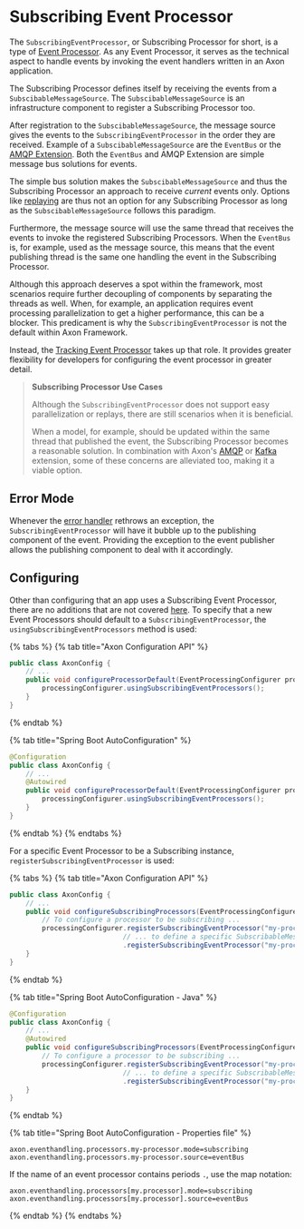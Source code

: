 # Subscribing Event Processor

The `SubscribingEventProcessor`, or Subscribing Processor for short, is a type of [Event Processor](README.md).
As any Event Processor, it serves as the technical aspect to handle events by invoking the event handlers written in an Axon application.

The Subscribing Processor defines itself by receiving the events from a `SubscibableMessageSource`.
The `SubscibableMessageSource` is an infrastructure component to register a Subscribing Processor too.

After registration to the `SubscibableMessageSource`, the message source gives the events to the `SubscribingEventProcessor` in the order they are received.
Example of a `SubscibableMessageSource` are the `EventBus` or the [AMQP Extension](../../../extensions/spring-amqp.md).
Both the `EventBus` and AMQP Extension are simple message bus solutions for events.

The simple bus solution makes the `SubscibableMessageSource` and thus the Subscribing Processor an approach to receive _current_ events only.
Options like [replaying](streaming.md#replaying-events) are thus not an option for any Subscribing Processor as long as the `SubscibableMessageSource` follows this paradigm.

Furthermore, the message source will use the same thread that receives the events to invoke the registered Subscribing Processors.
When the `EventBus` is, for example, used as the message source, this means that the event publishing thread is the same one handling the event in the Subscribing Processor.

Although this approach deserves a spot within the framework, most scenarios require further decoupling of components by separating the threads as well.
When, for example, an application requires event processing parallelization to get a higher performance, this can be a blocker.
This predicament is why the `SubscribingEventProcessor` is not the default within Axon Framework.

Instead, the [Tracking Event Processor](streaming.md#tracking-event-processor) takes up that role.
It provides greater flexibility for developers for configuring the event processor in greater detail.

> **Subscribing Processor Use Cases**
>
> Although the `SubscribingEventProcessor` does not support easy parallelization or replays, there are still scenarios when it is beneficial.
>
> When a model, for example, should be updated within the same thread that published the event, the Subscribing Processor becomes a reasonable solution.
> In combination with Axon's [AMQP](../../../extensions/spring-amqp.md) or [Kafka](../../../extensions/kafka.md) extension, some of these concerns are alleviated too, making it a viable option.

## Error Mode

Whenever the [error handler](README.md#event-processor---error-handler) rethrows an exception, the `SubscribingEventProcessor` will have it bubble up to the publishing component of the event.
Providing the exception to the event publisher allows the publishing component to deal with it accordingly.

## Configuring

Other than configuring that an app uses a Subscribing Event Processor, there are no additions that are not covered [here](README.md#general-processor-configuration).
To specify that a new Event Processors should default to a `SubscribingEventProcessor`, the `usingSubscribingEventProcessors` method is used:

{% tabs %}
{% tab title="Axon Configuration API" %}
```java
public class AxonConfig {
    // ...
    public void configureProcessorDefault(EventProcessingConfigurer processingConfigurer) {
        processingConfigurer.usingSubscribingEventProcessors();
    }
}
```
{% endtab %}

{% tab title="Spring Boot AutoConfiguration" %}
```java
@Configuration
public class AxonConfig {
    // ...
    @Autowired
    public void configureProcessorDefault(EventProcessingConfigurer processingConfigurer) {
        processingConfigurer.usingSubscribingEventProcessors();
    }
}
```
{% endtab %}
{% endtabs %}

For a specific Event Processor to be a Subscribing instance, `registerSubscribingEventProcessor` is used:

{% tabs %}
{% tab title="Axon Configuration API" %}
```java
public class AxonConfig {
    // ...
    public void configureSubscribingProcessors(EventProcessingConfigurer processingConfigurer) {
        // To configure a processor to be subscribing ...
        processingConfigurer.registerSubscribingEventProcessor("my-processor")
                            // ... to define a specific SubscribableMessageSource ... 
                            .registerSubscribingEventProcessor("my-processor", conf -> /* create/return SubscribableMessageSource */);
    }
}
```
{% endtab %}

{% tab title="Spring Boot AutoConfiguration - Java" %}
```java
@Configuration
public class AxonConfig {
    // ...
    @Autowired
    public void configureSubscribingProcessors(EventProcessingConfigurer processingConfigurer) {
        // To configure a processor to be subscribing ...
        processingConfigurer.registerSubscribingEventProcessor("my-processor")
                            // ... to define a specific SubscribableMessageSource ... 
                            .registerSubscribingEventProcessor("my-processor", conf -> /* create/return SubscribableMessageSource */);
    }
}
```
{% endtab %}

{% tab title="Spring Boot AutoConfiguration - Properties file" %}
```text
axon.eventhandling.processors.my-processor.mode=subscribing
axon.eventhandling.processors.my-processor.source=eventBus
```

If the name of an event processor contains periods `.`, use the map notation:

```text
axon.eventhandling.processors[my.processor].mode=subscribing
axon.eventhandling.processors[my.processor].source=eventBus
```
{% endtab %}
{% endtabs %}
